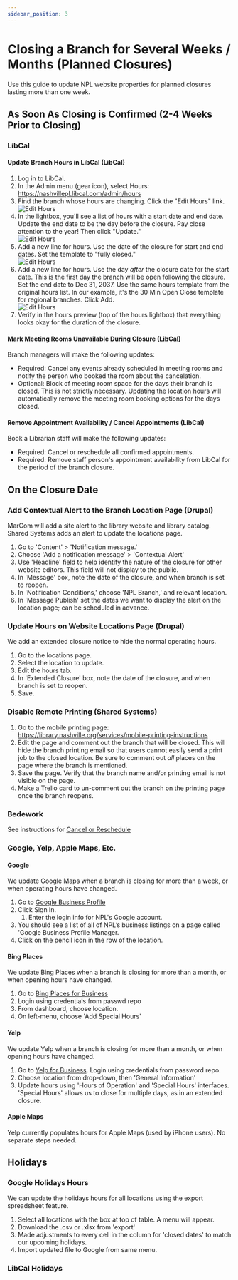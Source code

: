 ```yaml
---
sidebar_position: 3
---
```

# Closing a Branch for Several Weeks / Months (Planned Closures)

Use this guide to update NPL website properties for planned closures lasting more than one week.

## As Soon As Closing is Confirmed (2-4 Weeks Prior to Closing)

### LibCal  

#### Update Branch Hours in LibCal (LibCal)
1. Log in to LibCal.  
1. In the Admin menu (gear icon), select Hours: https://nashvillepl.libcal.com/admin/hours   
1. Find the branch whose hours are changing. Click the "Edit Hours" link.  
![Edit Hours](../../img/libcal-1.jpg)  
1. In the lightbox, you'll see a list of hours with a start date and end date. Update the end date to be the day before the closure. Pay close attention to the year! Then click "Update."  
![Edit Hours](../../img/libcal-2.jpg)  
1. Add a new line for hours. Use the date of the closure for start and end dates. Set the template to "fully closed."  
![Edit Hours](../../img/libcal-3.jpg)  
1. Add a new line for hours. Use the day *after* the closure date for the start date. This is the first day the branch will be open following the closure. Set the end date to Dec 31, 2037. Use the same hours template from the original hours list. In our example, it's the 30 Min Open Close template for regional branches. Click Add.   
![Edit Hours](../../img/libcal-4.jpg)  
1. Verify in the hours preview (top of the hours lightbox) that everything looks okay for the duration of the closure.  

#### Mark Meeting Rooms Unavailable During Closure (LibCal)
Branch managers will make the following updates:  
- Required: Cancel any events already scheduled in meeting rooms and notify the person who booked the room about the cancelation.
- Optional: Block of meeting room space for the days their branch is closed. This is not strictly necessary. Updating the location hours will automatically remove the meeting room booking options for the days closed.  

#### Remove Appointment Availability / Cancel Appointments (LibCal)
Book a Librarian staff will make the following updates:  
- Required: Cancel or reschedule all confirmed appointments.
- Required: Remove staff person's appointment availability from LibCal for the period of the branch closure.

## On the Closure Date  

### Add Contextual Alert to the Branch Location Page (Drupal)  

MarCom will add a site alert to the library website and library catalog. Shared Systems adds an alert to update the locations page.  

1. Go to 'Content' > 'Notification message.'  
1. Choose 'Add a notification message' > 'Contextual Alert'  
1. Use 'Headline' field to help identify the nature of the closure for other website editors. This field will not display to the public.  
1. In 'Message' box, note the date of the closure, and when branch is set to reopen.  
1. In 'Notification Conditions,' choose 'NPL Branch,' and relevant location.  
1. In 'Message Publish' set the dates we want to display the alert on the location page; can be scheduled in advance.  

### Update Hours on Website Locations Page (Drupal)  

We add an extended closure notice to hide the normal operating hours.   

1. Go to the locations page.  
1. Select the location to update.  
1. Edit the hours tab.  
1. In 'Extended Closure' box, note the date of the closure, and when branch is set to reopen.  
1. Save.  

### Disable Remote Printing (Shared Systems)  

1. Go to the mobile printing page: https://library.nashville.org/services/mobile-printing-instructions
1. Edit the page and comment out the branch that will be closed. This will hide the branch printing email so that users cannot easily send a print job to the closed location. Be sure to comment out *all* places on the page where the branch is mentioned.   
1. Save the page. Verify that the branch name and/or printing email is not visible on the page.
1. Make a Trello card to un-comment out the branch on the printing page once the branch reopens.

### Bedework
See instructions for [Cancel or Reschedule](https://nashville-public-library.github.io/bedework-guide/docs/admin/cancel/)

### Google, Yelp, Apple Maps, Etc.

#### Google
We update Google Maps when a branch is closing for more than a week, or when operating hours have changed.
1. Go to [Google Business Profile](https://business.google.com/)
1. Click Sign In.
   1. Enter the login info for NPL's Google account.
1. You should see a list of all of NPL’s business listings on a page called 'Google Business Profile Manager.
1. Click on the pencil icon in the row of the location.

#### Bing Places
We update Bing Places when a branch is closing for more than a month, or when opening hours have changed.
1. Go to [Bing Places for Business](https://bingplaces.com)
1. Login using credentials from passwd repo
1. From dashboard, choose location.
1. On left-menu, choose 'Add Special Hours'

#### Yelp
We update Yelp when a branch is closing for more than a month, or when opening hours have changed.
1. Go to [Yelp for Business](https://biz.yelp.com). Login using credentials from password repo.
1. Choose location from drop-down, then 'General Information'
1. Update hours using 'Hours of Operation' and 'Special Hours' interfaces. 'Special Hours' allows us to close for multiple days, as in an extended closure.

#### Apple Maps
Yelp currently populates hours for Apple Maps (used by iPhone users). No separate steps needed.

## Holidays

### Google Holidays Hours

We can update the holidays hours for all locations using the export spreadsheet feature.
1. Select all locations with the box at top of table. A menu will appear.
1. Download the .csv or .xlsx from 'export'
1. Made adjustments to every cell in the column for 'closed dates' to match our upcoming holidays.
1. Import updated file to Google from same menu.

### LibCal Holidays
